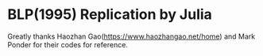# BLP(1995) Replication by Julia

Greatly thanks Haozhan Gao(https://www.haozhangao.net/home) and Mark Ponder for their codes for reference.
